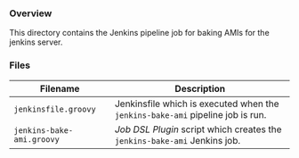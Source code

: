 ### Overview

This directory contains the Jenkins pipeline job for baking AMIs for the jenkins server.

### Files

| Filename                  | Description                                                                                      |
|---------------------------|--------------------------------------------------------------------------------------------------|
| `jenkinsfile.groovy`      | Jenkinsfile which is executed when the `jenkins-bake-ami` pipeline job is run.                   |
| `jenkins-bake-ami.groovy` | *Job DSL Plugin* script which creates the `jenkins-bake-ami` Jenkins job.                        |